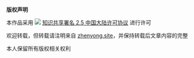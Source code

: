 **版权声明**

本作品采用 <img style="display:inline-block;vertical-align: top;" src="http://ww1.sinaimg.cn/large/68ef88dajw1f5j9v8t5eqj202g00vwe9.jpg" /> [知识共享署名 2.5 中国大陆许可协议](https://creativecommons.org/licenses/by/2.5/cn/) 进行许可

欢迎转载，但转载请注明来自 [zhenyong.site](http://zhenyong.site)，并保持转载后文章内容的完整

本人保留所有版权相关权利

